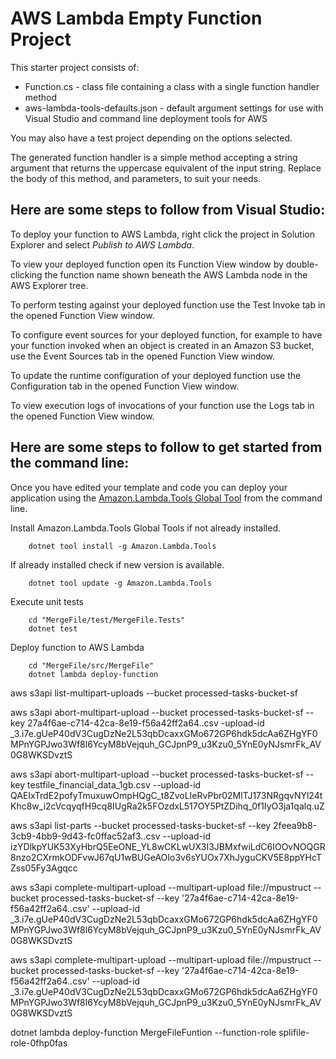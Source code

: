 # AWS Lambda Empty Function Project

This starter project consists of:
* Function.cs - class file containing a class with a single function handler method
* aws-lambda-tools-defaults.json - default argument settings for use with Visual Studio and command line deployment tools for AWS

You may also have a test project depending on the options selected.

The generated function handler is a simple method accepting a string argument that returns the uppercase equivalent of the input string. Replace the body of this method, and parameters, to suit your needs. 

## Here are some steps to follow from Visual Studio:

To deploy your function to AWS Lambda, right click the project in Solution Explorer and select *Publish to AWS Lambda*.

To view your deployed function open its Function View window by double-clicking the function name shown beneath the AWS Lambda node in the AWS Explorer tree.

To perform testing against your deployed function use the Test Invoke tab in the opened Function View window.

To configure event sources for your deployed function, for example to have your function invoked when an object is created in an Amazon S3 bucket, use the Event Sources tab in the opened Function View window.

To update the runtime configuration of your deployed function use the Configuration tab in the opened Function View window.

To view execution logs of invocations of your function use the Logs tab in the opened Function View window.

## Here are some steps to follow to get started from the command line:

Once you have edited your template and code you can deploy your application using the [Amazon.Lambda.Tools Global Tool](https://github.com/aws/aws-extensions-for-dotnet-cli#aws-lambda-amazonlambdatools) from the command line.

Install Amazon.Lambda.Tools Global Tools if not already installed.
```
    dotnet tool install -g Amazon.Lambda.Tools
```

If already installed check if new version is available.
```
    dotnet tool update -g Amazon.Lambda.Tools
```

Execute unit tests
```
    cd "MergeFile/test/MergeFile.Tests"
    dotnet test
```

Deploy function to AWS Lambda
```
    cd "MergeFile/src/MergeFile"
    dotnet lambda deploy-function
```




aws s3api list-multipart-uploads --bucket processed-tasks-bucket-sf

aws s3api abort-multipart-upload --bucket processed-tasks-bucket-sf --key 27a4f6ae-c714-42ca-8e19-f56a42ff2a64..csv -upload-id _3.i7e.gUeP40dV3CugDzNe2L53qbDcaxxGMo672GP6hdk5dcAa6ZHgYF0MPnYGPJwo3Wf8l6YcyM8bVejquh_GCJpnP9_u3Kzu0_5YnE0yNJsmrFk_AV0G8WKSDvztS

aws s3api abort-multipart-upload --bucket processed-tasks-bucket-sf --key testfile_financial_data_1gb.csv --upload-id QAEIxTrdE2pofyTmuxuwOmpHQgC_t8ZvoLIeRvPbr02MlTJ173NRgqvNYl24tKhc8w_i2cVcqyqfH9cq8IUgRa2k5FOzdxL517OY5PtZDihq_0f1IyO3ja1qalq.uZ

aws s3api list-parts --bucket processed-tasks-bucket-sf --key 2feea9b8-3cb9-4bb9-9d43-fc0ffac52af3..csv --upload-id izYDlkpYUK53XyHbrQ5EeONE_YL8wCKLwUX3I3JBMxfwiLdC6IOOvNOQGR8nzo2CXrmkODFvwJ67qU1wBUGeAOIo3v6sYUOx7XhJyguCKV5E8ppYHcTZss05Fy3Agqcc

aws s3api complete-multipart-upload --multipart-upload file://mpustruct --bucket processed-tasks-bucket-sf --key '27a4f6ae-c714-42ca-8e19-f56a42ff2a64..csv' --upload-id _3.i7e.gUeP40dV3CugDzNe2L53qbDcaxxGMo672GP6hdk5dcAa6ZHgYF0MPnYGPJwo3Wf8l6YcyM8bVejquh_GCJpnP9_u3Kzu0_5YnE0yNJsmrFk_AV0G8WKSDvztS



aws s3api complete-multipart-upload --multipart-upload file://mpustruct --bucket processed-tasks-bucket-sf --key '27a4f6ae-c714-42ca-8e19-f56a42ff2a64..csv' --upload-id _3.i7e.gUeP40dV3CugDzNe2L53qbDcaxxGMo672GP6hdk5dcAa6ZHgYF0MPnYGPJwo3Wf8l6YcyM8bVejquh_GCJpnP9_u3Kzu0_5YnE0yNJsmrFk_AV0G8WKSDvztS

dotnet lambda deploy-function MergeFileFuntion --function-role splifile-role-0fhp0fas